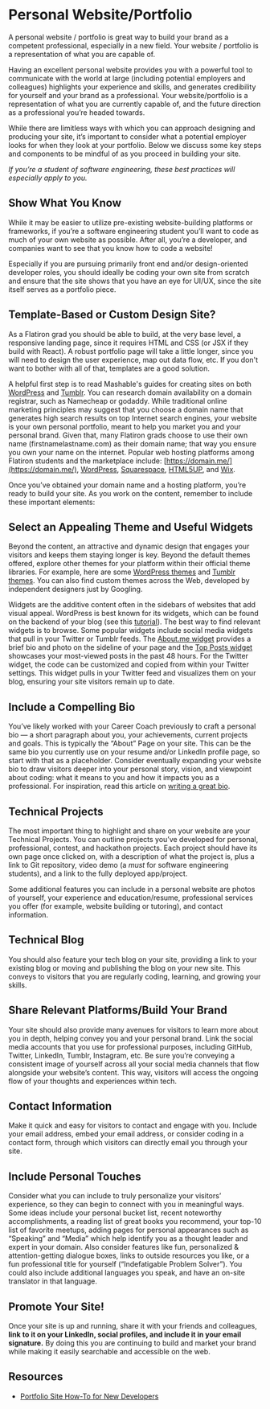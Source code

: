 # Personal Website/Portfolio  


A personal website / portfolio is great way to build your brand as a competent professional, especially in a new field. Your website / portfolio is a representation of what you are capable of. 

Having an excellent personal website provides you with a powerful tool to communicate with the world at large (including potential employers and colleagues) highlights your experience and skills, and generates credibility for yourself and your brand as a professional.  Your website/portfolio is a representation of what you are currently capable of, and the future direction as a professional you’re headed towards.  

While there are limitless ways with which you can approach designing and producing your site, it’s important to consider what a potential employer looks for when they look at your portfolio.  Below we discuss some key steps and components to be mindful of as you proceed in building your site.

*If you’re a student of software engineering, these best practices will especially apply to you.*


## Show What You Know

While it may be easier to utilize pre-existing website-building platforms or frameworks, if you’re a software engineering student you’ll want to code as much of your own website as possible. After all, you’re a developer, and companies want to see that you know how to code a website! 

Especially if you are pursuing primarily front end and/or design-oriented developer roles, you should ideally be coding your own site from scratch and ensure that the site shows that you have an eye for UI/UX, since the site itself serves as a portfolio piece.


## Template-Based or Custom Design Site?

As a Flatiron grad you should be able to build, at the very base level, a responsive landing page, since it requires HTML and CSS (or JSX if they build with React). A robust portfolio page will take a little longer, since you will need to design the user experience, map out data flow, etc. If you don't want to bother with all of that, templates are a good solution.

A helpful first step is to read Mashable's guides for creating sites on both [WordPress](https://mashable.com/2013/06/11/wordpress-how-to/) and [Tumblr](https://mashable.com/2012/06/03/the-beginners-guide-to-tumblr/).  You can research domain availability on a domain registrar, such as Namecheap or godaddy. While traditional online marketing principles may suggest that you choose a domain name that generates high search results on top Internet search engines, your website is your own personal portfolio, meant to help you market you and your personal brand. Given that, many Flatiron grads choose to use their own name (firstnamelastname.com) as their domain name; that way you ensure you own your name on the internet.  Popular web hosting platforms among Flatiron students and the marketplace include: [https://domain.me/](https://domain.me/), [WordPress](https://wordpress.com/), [Squarespace](https://www.squarespace.com/), [HTML5UP](https://html5up.net/), and [Wix](https://www.wix.com/).

Once you’ve obtained your domain name and a hosting platform, you’re ready to build your site.  As you work on the content, remember to include these important elements:

## Select an Appealing Theme and Useful Widgets

Beyond the content, an attractive and dynamic design that engages your visitors and keeps them staying longer is key.  Beyond the default themes offered, explore other themes for your platform within their official theme libraries.  For example, here are some [WordPress themes](https://wordpress.com/themes) and [Tumblr themes](https://www.tumblr.com/themes/). You can also find custom themes across the Web, developed by independent designers just by Googling.  

Widgets are the additive content often in the sidebars of websites that add visual appeal. WordPress is best known for its widgets, which can be found on the backend of your blog (see this [tutorial](https://en.support.wordpress.com/widgets/)). The best way to find relevant widgets is to browse. Some popular widgets include social media widgets that pull in your Twitter or Tumblr feeds.  The [About.me widget](https://en.support.wordpress.com/widgets/about-me/) provides a brief bio and photo on the sideline of your page and the [Top Posts widget](https://en.support.wordpress.com/widgets/top-posts-widget/) showcases your most-viewed posts in the past 48 hours.  For the Twitter widget, the code can be customized and copied from within your Twitter settings. This widget pulls in your Twitter feed and visualizes them on your blog, ensuring your site visitors remain up to date.

## Include a Compelling Bio

You’ve likely worked with your Career Coach previously to craft a personal bio — a short paragraph about you, your achievements, current projects and goals. This is typically the “About” Page on your site.  This can be the same bio you currently use on your resume and/or LinkedIn profile page, so start with that as a placeholder.  Consider eventually expanding your website bio to draw visitors deeper into your personal story, vision, and viewpoint about coding: what it means to you and how it impacts you as a professional.  For inspiration, read this article on [writing a great bio](https://www.fastcompany.com/3007103/art-writing-your-own-bio-how-toot-your-horn-without-sounding-blowhard).

## Technical Projects

The most important thing to highlight and share on your website are your Technical Projects.  You can outline projects you’ve developed for personal, professional, contest, and hackathon projects.  Each project should have its own page once clicked on, with a description of what the project is, plus a link to Git repository, video demo (a *must* for software engineering students), and a link to the fully deployed app/project.

Some additional features you can include in a personal website are photos of yourself, your experience and education/resume, professional services you offer (for example, website building or tutoring), and contact information.

## Technical Blog

You should also feature your tech blog on your site, providing a link to your existing blog or moving and publishing the blog on your new site.  This conveys to visitors that you are regularly coding, learning, and growing your skills.

## Share Relevant Platforms/Build Your Brand

Your site should also provide many avenues for visitors to learn more about you in depth, helping convey you and your personal brand. Link the social media accounts that you use for professional purposes, including GitHub, Twitter, LinkedIn, Tumblr, Instagram, etc.  Be sure you’re conveying a consistent image of yourself across all your social media channels that flow alongside your website’s content.  This way, visitors will access the ongoing flow of your thoughts and experiences within tech.

## Contact Information

Make it quick and easy for visitors to contact and engage with you.  Include your email address, embed your email address, or consider coding in a contact form, through which visitors can directly email you through your site.

## Include Personal Touches

Consider what you can include to truly personalize your visitors’ experience, so they can begin to connect with you in meaningful ways. Some ideas include your personal bucket list, recent noteworthy accomplishments, a reading list of great books you recommend, your top-10 list of favorite meetups, adding pages for personal appearances such as “Speaking” and “Media” which help identify you as a thought leader and expert in your domain.   Also consider features like fun, personalized & attention-getting dialogue boxes, links to outside resources you like, or a fun professional title for yourself (“Indefatigable Problem Solver”).  You could also include additional languages you speak, and have an on-site translator in that language.

## Promote Your Site!

Once your site is up and running, share it with your friends and colleagues, **link to it on your LinkedIn, social profiles, and include it in your email signature.**  By doing this you are continuing to build and market your brand while making it easily searchable and accessible on the web.  

## Resources

- [Portfolio Site How-To for New Developers](https://medium.com/@sethalexander/portfolio-site-how-to-for-new-developers-b1a1e01c4f8a)
